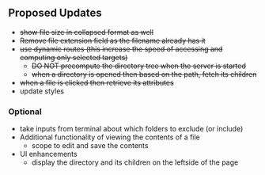 ## Proposed Updates
- ~~show file size in collapsed format as well~~
- ~~Remove file extension field as the filename already has it~~
- ~~use dynamic routes (this increase the speed of accessing and computing only selected targets)~~
    - ~~DO NOT precompute the directory tree when the server is started~~
    - ~~when a directory is opened then based on the path, fetch its children~~
- ~~when a file is clicked then retrieve its attributes~~
- update styles

### Optional
- take inputs from terminal about which folders to exclude (or include)
- Additional functionality of viewing the contents of a file
    - scope to edit and save the contents
- UI enhancements
    - display the directory and its children on the leftside of the page
